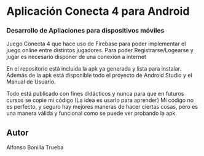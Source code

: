 # Aplicación Conecta 4 para Android
### Desarrollo de Apliaciones para dispositivos móviles

Juego Conecta 4 que hace uso de Firebase para poder implementar el juego online entre distintos jugadores.
Para poder Registrarse/Logearse y jugar es necesario disponer de una conexión a internet

En el repositorio está incluida la apk ya generada y lista para instalar. Además de la apk está disponible todo el
proyecto de Android Studio y el Manual de Usuario.

Todo está publicado con fines didácticos y nunca para que en futuros cursos se copie mi código (La idea es usarlo para
aprender) Mi código no es perfecto, y seguro hay mejores maneras de hacer ciertas cosas, pero es una manera válida y funcional
como se puede ver probando la apk.


## Autor
Alfonso Bonilla Trueba


